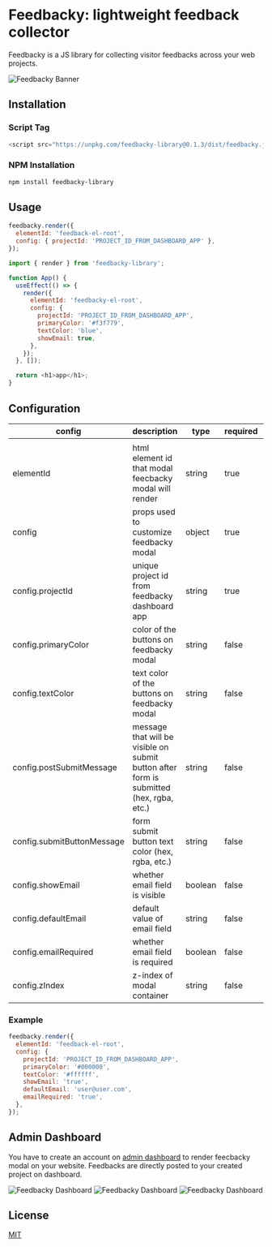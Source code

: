 # Feedbacky: lightweight feedback collector

Feedbacky is a JS library for collecting visitor feedbacks across your web projects.

![Feedbacky Banner](https://i.imgur.com/GwGlFI9.jpeg)

## Installation

### Script Tag

```javascript
<script src="https://unpkg.com/feedbacky-library@0.1.3/dist/feedbacky.js"></script>
```

### NPM Installation

```bash
npm install feedbacky-library
```

## Usage

```javascript
feedbacky.render({
  elementId: 'feedback-el-root',
  config: { projectId: 'PROJECT_ID_FROM_DASHBOARD_APP' },
});
```

```javascript
import { render } from 'feedbacky-library';

function App() {
  useEffect(() => {
    render({
      elementId: 'feedbacky-el-root',
      config: {
        projectId: 'PROJECT_ID_FROM_DASHBOARD_APP',
        primaryColor: '#f3f779',
        textColor: 'blue',
        showEmail: true,
      },
    });
  }, []);

  return <h1>app</h1>;
}
```

## Configuration

| **config**                 | **description**                                                                         | **type** | **required** | **default**                  |
| -------------------------- | --------------------------------------------------------------------------------------- | -------- | ------------ | ---------------------------- |
|                            |                                                                                         |          |              |                              |
| elementId                  | html element id that modal feecbacky modal will render                                  | string   | true         | null                         |
| config                     | props used to customize feedbacky modal                                                 | object   | true         | null                         |
| config.projectId           | unique project id from feedbacky dashboard app                                          | string   | true         | null                         |
| config.primaryColor        | color of the buttons on feedbacky modal                                                 | string   | false        | #764abc                      |
| config.textColor           | text color of the buttons on feedbacky modal                                            | string   | false        | #ffffff                      |
| config.postSubmitMessage   | message that will be visible on submit button after form is submitted (hex, rgba, etc.) | string   | false        | "Thanks four your feedback!" |
| config.submitButtonMessage | form submit button text color (hex, rgba, etc.)                                         | string   | false        | "Send Feedback!"             |
| config.showEmail           | whether email field is visible                                                          | boolean  | false        | false                        |
| config.defaultEmail        | default value of email field                                                            | string   | false        | ""                           |
| config.emailRequired       | whether email field is required                                                         | boolean  | false        | false                        |
| config.zIndex              | z-index of modal container                                                              | string   | false        | 999999                       |

### Example

```javascript
feedbacky.render({
  elementId: 'feedback-el-root',
  config: {
    projectId: 'PROJECT_ID_FROM_DASHBOARD_APP',
    primaryColor: '#000000',
    textColor: '#ffffff',
    showEmail: 'true',
    defaultEmail: 'user@user.com',
    emailRequired: 'true',
  },
});
```

## Admin Dashboard

You have to create an account on [admin dashboard](https://feedbacky-dashboard.herokuapp.com/) to render feecbacky modal on your website. Feedbacks are directly posted to your created project on dashboard.

![Feedbacky Dashboard](https://i.imgur.com/hwajDq1.jpg)
![Feedbacky Dashboard](https://i.imgur.com/fsu0kdd.jpg)
![Feedbacky Dashboard](https://i.imgur.com/SpzZBTz.jpg)

## License

[MIT](https://choosealicense.com/licenses/mit/)
